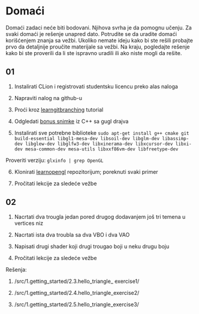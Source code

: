 # Domaći
Domaći zadaci neće biti bodovani. Njihova svrha je da pomognu učenju.
Za svaki domaći je rešenje unapred dato. Potrudite se da uradite domaći korišćenjem znanja
sa vežbi. Ukoliko nemate ideju kako bi ste rešili probajte prvo da detaljnije proučite materijale sa vežbi.
Na kraju, pogledajte rešenje kako bi ste proverili da li ste ispravno uradili ili ako niste mogli da rešite.


## 01
1. Instalirati CLion i registrovati studentsku licencu preko alas naloga

2. Napraviti nalog na github-u

3. Proći kroz [learngitbranching](https://learngitbranching.js.org/) tutorial

4. Odgledati [bonus snimke](https://drive.google.com/drive/folders/16MAKMbOuB-zwJ0HsdGiGIguVGISqePUF?usp=sharing) iz C++ sa gugl drajva

5. Instalirati sve potrebne biblioteke
`sudo apt-get install g++ cmake git build-essential libgl1-mesa-dev libsoil-dev libglm-dev libassimp-dev libglew-dev libglfw3-dev libxinerama-dev libxcursor-dev libxi-dev mesa-common-dev mesa-utils libxxf86vm-dev libfreetype-dev`
    
 Proveriti verziju: `glxinfo | grep OpenGL`
    
6. Klonirati [learnopengl](https://github.com/JoeyDeVries/LearnOpenGL) repozitorijum; poreknuti svaki primer

7. Pročitati lekcije za sledeće vežbe

## 02
1. Nacrtati dva trougla jedan pored drugog dodavanjem još tri temena u vertices niz

2. Nacrtati ista dva troubla sa dva VBO i dva VAO

3. Napisati drugi shader koji drugi trougao boji u neku drugu boju

4. Pročitati lekcije za sledeće vežbe

Rešenja:

1. /src/1.getting_started/2.3.hello_triangle_ exercise1/

2. /src/1.getting_started/2.4.hello_triangle_exercise2/

3. /src/1.getting_started/2.5.hello_triangle_exercise3/
